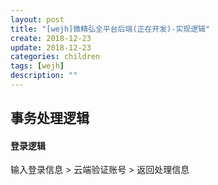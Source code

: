 ```yaml
---
layout: post
title: "[wejh]微精弘全平台后端(正在开发)-实现逻辑"
create: 2018-12-23
update: 2018-12-23
categories: children
tags: [wejh]
description: ""
---
```


## 事务处理逻辑

#### 登录逻辑

输入登录信息 > 云端验证账号 > 返回处理信息

